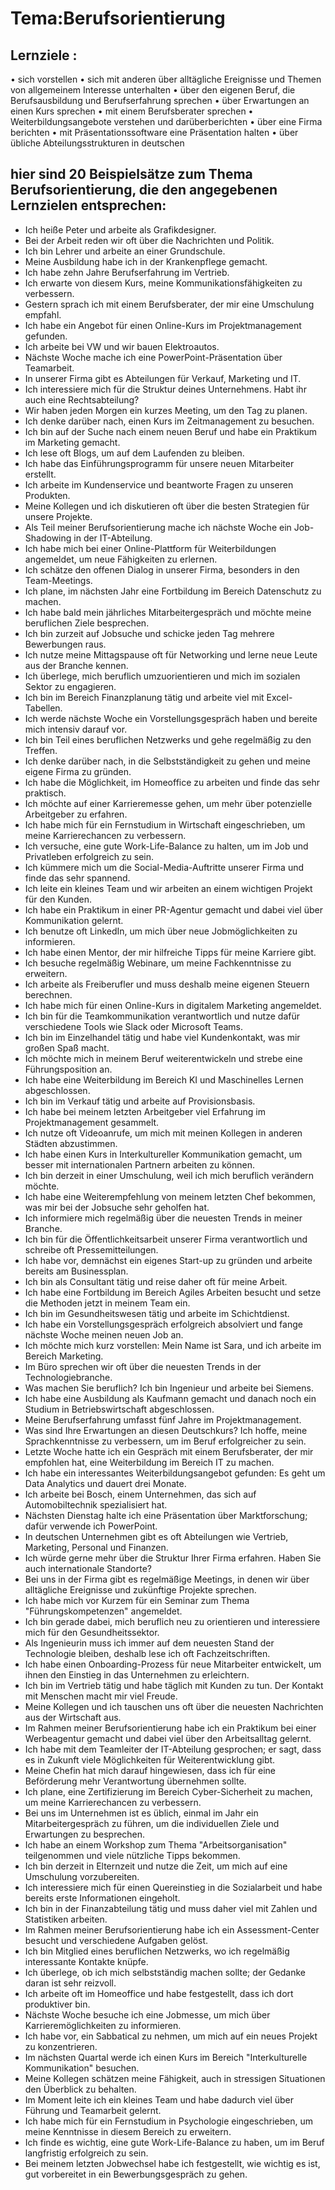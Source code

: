 # Tema:Berufsorientierung 
## Lernziele :
• sich vorstellen
• sich mit anderen über alltägliche Ereignisse und Themen von allgemeinem Interesse unterhalten
• über den eigenen Beruf, die Berufsausbildung und Berufserfahrung sprechen
• über Erwartungen an einen Kurs sprechen 
• mit einem Berufsberater sprechen
• Weiterbildungsangebote verstehen und darüberberichten
• über eine Firma berichten
• mit Präsentationssoftware eine Präsentation halten
• über übliche Abteilungsstrukturen in deutschen
## hier sind 20 Beispielsätze zum Thema Berufsorientierung, die den angegebenen Lernzielen entsprechen:
- Ich heiße Peter und arbeite als Grafikdesigner.
- Bei der Arbeit reden wir oft über die Nachrichten und Politik.
- Ich bin Lehrer und arbeite an einer Grundschule.
- Meine Ausbildung habe ich in der Krankenpflege gemacht.
- Ich habe zehn Jahre Berufserfahrung im Vertrieb.
- Ich erwarte von diesem Kurs, meine Kommunikationsfähigkeiten zu verbessern.
- Gestern sprach ich mit einem Berufsberater, der mir eine Umschulung empfahl.
- Ich habe ein Angebot für einen Online-Kurs im Projektmanagement gefunden.
- Ich arbeite bei VW und wir bauen Elektroautos.
- Nächste Woche mache ich eine PowerPoint-Präsentation über Teamarbeit.
- In unserer Firma gibt es Abteilungen für Verkauf, Marketing und IT.
- Ich interessiere mich für die Struktur deines Unternehmens. Habt ihr auch eine Rechtsabteilung?
- Wir haben jeden Morgen ein kurzes Meeting, um den Tag zu planen.
- Ich denke darüber nach, einen Kurs im Zeitmanagement zu besuchen.
- Ich bin auf der Suche nach einem neuen Beruf und habe ein Praktikum im Marketing gemacht.
- Ich lese oft Blogs, um auf dem Laufenden zu bleiben.
- Ich habe das Einführungsprogramm für unsere neuen Mitarbeiter erstellt.
- Ich arbeite im Kundenservice und beantworte Fragen zu unseren Produkten.
- Meine Kollegen und ich diskutieren oft über die besten Strategien für unsere Projekte.
- Als Teil meiner Berufsorientierung mache ich nächste Woche ein Job-Shadowing in der IT-Abteilung.
- Ich habe mich bei einer Online-Plattform für Weiterbildungen angemeldet, um neue Fähigkeiten zu erlernen.
- Ich schätze den offenen Dialog in unserer Firma, besonders in den Team-Meetings.
- Ich plane, im nächsten Jahr eine Fortbildung im Bereich Datenschutz zu machen.
- Ich habe bald mein jährliches Mitarbeitergespräch und möchte meine beruflichen Ziele besprechen.
- Ich bin zurzeit auf Jobsuche und schicke jeden Tag mehrere Bewerbungen raus.
- Ich nutze meine Mittagspause oft für Networking und lerne neue Leute aus der Branche kennen.
- Ich überlege, mich beruflich umzuorientieren und mich im sozialen Sektor zu engagieren.
- Ich bin im Bereich Finanzplanung tätig und arbeite viel mit Excel-Tabellen.
- Ich werde nächste Woche ein Vorstellungsgespräch haben und bereite mich intensiv darauf vor.
- Ich bin Teil eines beruflichen Netzwerks und gehe regelmäßig zu den Treffen.
- Ich denke darüber nach, in die Selbstständigkeit zu gehen und meine eigene Firma zu gründen.
- Ich habe die Möglichkeit, im Homeoffice zu arbeiten und finde das sehr praktisch.
- Ich möchte auf einer Karrieremesse gehen, um mehr über potenzielle Arbeitgeber zu erfahren.
- Ich habe mich für ein Fernstudium in Wirtschaft eingeschrieben, um meine Karrierechancen zu verbessern.
- Ich versuche, eine gute Work-Life-Balance zu halten, um im Job und Privatleben erfolgreich zu sein.
- Ich kümmere mich um die Social-Media-Auftritte unserer Firma und finde das sehr spannend.
- Ich leite ein kleines Team und wir arbeiten an einem wichtigen Projekt für den Kunden.
- Ich habe ein Praktikum in einer PR-Agentur gemacht und dabei viel über Kommunikation gelernt.
- Ich benutze oft LinkedIn, um mich über neue Jobmöglichkeiten zu informieren.
- Ich habe einen Mentor, der mir hilfreiche Tipps für meine Karriere gibt.
- Ich besuche regelmäßig Webinare, um meine Fachkenntnisse zu erweitern.
- Ich arbeite als Freiberufler und muss deshalb meine eigenen Steuern berechnen.
- Ich habe mich für einen Online-Kurs in digitalem Marketing angemeldet.
- Ich bin für die Teamkommunikation verantwortlich und nutze dafür verschiedene Tools wie Slack oder Microsoft Teams.
- Ich bin im Einzelhandel tätig und habe viel Kundenkontakt, was mir großen Spaß macht.
- Ich möchte mich in meinem Beruf weiterentwickeln und strebe eine Führungsposition an.
- Ich habe eine Weiterbildung im Bereich KI und Maschinelles Lernen abgeschlossen.
- Ich bin im Verkauf tätig und arbeite auf Provisionsbasis.
- Ich habe bei meinem letzten Arbeitgeber viel Erfahrung im Projektmanagement gesammelt.
- Ich nutze oft Videoanrufe, um mich mit meinen Kollegen in anderen Städten abzustimmen.
- Ich habe einen Kurs in Interkultureller Kommunikation gemacht, um besser mit internationalen Partnern arbeiten zu können.
- Ich bin derzeit in einer Umschulung, weil ich mich beruflich verändern möchte.
- Ich habe eine Weiterempfehlung von meinem letzten Chef bekommen, was mir bei der Jobsuche sehr geholfen hat.
- Ich informiere mich regelmäßig über die neuesten Trends in meiner Branche.
- Ich bin für die Öffentlichkeitsarbeit unserer Firma verantwortlich und schreibe oft Pressemitteilungen.
- Ich habe vor, demnächst ein eigenes Start-up zu gründen und arbeite bereits am Businessplan.
- Ich bin als Consultant tätig und reise daher oft für meine Arbeit.
- Ich habe eine Fortbildung im Bereich Agiles Arbeiten besucht und setze die Methoden jetzt in meinem Team ein.
- Ich bin im Gesundheitswesen tätig und arbeite im Schichtdienst.
- Ich habe ein Vorstellungsgespräch erfolgreich absolviert und fange nächste Woche meinen neuen Job an.
- Ich möchte mich kurz vorstellen: Mein Name ist Sara, und ich arbeite im Bereich Marketing.
- Im Büro sprechen wir oft über die neuesten Trends in der Technologiebranche.
- Was machen Sie beruflich? Ich bin Ingenieur und arbeite bei Siemens.
- Ich habe eine Ausbildung als Kaufmann gemacht und danach noch ein Studium in Betriebswirtschaft abgeschlossen.
- Meine Berufserfahrung umfasst fünf Jahre im Projektmanagement.
- Was sind Ihre Erwartungen an diesen Deutschkurs? Ich hoffe, meine Sprachkenntnisse zu verbessern, um im Beruf erfolgreicher zu sein.
- Letzte Woche hatte ich ein Gespräch mit einem Berufsberater, der mir empfohlen hat, eine Weiterbildung im Bereich IT zu machen.
- Ich habe ein interessantes Weiterbildungsangebot gefunden: Es geht um Data Analytics und dauert drei Monate.
- Ich arbeite bei Bosch, einem Unternehmen, das sich auf Automobiltechnik spezialisiert hat.
- Nächsten Dienstag halte ich eine Präsentation über Marktforschung; dafür verwende ich PowerPoint.
- In deutschen Unternehmen gibt es oft Abteilungen wie Vertrieb, Marketing, Personal und Finanzen.
- Ich würde gerne mehr über die Struktur Ihrer Firma erfahren. Haben Sie auch internationale Standorte?
- Bei uns in der Firma gibt es regelmäßige Meetings, in denen wir über alltägliche Ereignisse und zukünftige Projekte sprechen.
- Ich habe mich vor Kurzem für ein Seminar zum Thema "Führungskompetenzen" angemeldet.
- Ich bin gerade dabei, mich beruflich neu zu orientieren und interessiere mich für den Gesundheitssektor.
- Als Ingenieurin muss ich immer auf dem neuesten Stand der Technologie bleiben, deshalb lese ich oft Fachzeitschriften.
- Ich habe einen Onboarding-Prozess für neue Mitarbeiter entwickelt, um ihnen den Einstieg in das Unternehmen zu erleichtern.
- Ich bin im Vertrieb tätig und habe täglich mit Kunden zu tun. Der Kontakt mit Menschen macht mir viel Freude.
- Meine Kollegen und ich tauschen uns oft über die neuesten Nachrichten aus der Wirtschaft aus.
- Im Rahmen meiner Berufsorientierung habe ich ein Praktikum bei einer Werbeagentur gemacht und dabei viel über den Arbeitsalltag gelernt.
- Ich habe mit dem Teamleiter der IT-Abteilung gesprochen; er sagt, dass es in Zukunft viele Möglichkeiten für Weiterentwicklung gibt.
- Meine Chefin hat mich darauf hingewiesen, dass ich für eine Beförderung mehr Verantwortung übernehmen sollte.
- Ich plane, eine Zertifizierung im Bereich Cyber-Sicherheit zu machen, um meine Karrierechancen zu verbessern.
- Bei uns im Unternehmen ist es üblich, einmal im Jahr ein Mitarbeitergespräch zu führen, um die individuellen Ziele und Erwartungen zu besprechen.
- Ich habe an einem Workshop zum Thema "Arbeitsorganisation" teilgenommen und viele nützliche Tipps bekommen.
- Ich bin derzeit in Elternzeit und nutze die Zeit, um mich auf eine Umschulung vorzubereiten.
- Ich interessiere mich für einen Quereinstieg in die Sozialarbeit und habe bereits erste Informationen eingeholt.
- Ich bin in der Finanzabteilung tätig und muss daher viel mit Zahlen und Statistiken arbeiten.
- Im Rahmen meiner Berufsorientierung habe ich ein Assessment-Center besucht und verschiedene Aufgaben gelöst.
- Ich bin Mitglied eines beruflichen Netzwerks, wo ich regelmäßig interessante Kontakte knüpfe.
- Ich überlege, ob ich mich selbstständig machen sollte; der Gedanke daran ist sehr reizvoll.
- Ich arbeite oft im Homeoffice und habe festgestellt, dass ich dort produktiver bin.
- Nächste Woche besuche ich eine Jobmesse, um mich über Karrieremöglichkeiten zu informieren.
- Ich habe vor, ein Sabbatical zu nehmen, um mich auf ein neues Projekt zu konzentrieren.
- Im nächsten Quartal werde ich einen Kurs im Bereich "Interkulturelle Kommunikation" besuchen.
- Meine Kollegen schätzen meine Fähigkeit, auch in stressigen Situationen den Überblick zu behalten.
- Im Moment leite ich ein kleines Team und habe dadurch viel über Führung und Teamarbeit gelernt.
- Ich habe mich für ein Fernstudium in Psychologie eingeschrieben, um meine Kenntnisse in diesem Bereich zu erweitern.
- Ich finde es wichtig, eine gute Work-Life-Balance zu haben, um im Beruf langfristig erfolgreich zu sein.
- Bei meinem letzten Jobwechsel habe ich festgestellt, wie wichtig es ist, gut vorbereitet in ein Bewerbungsgespräch zu gehen.
